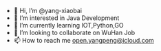 - 👋 Hi, I’m @yang-xiaobai
- 👀 I’m interested in Java Development
- 🌱 I’m currently learning IOT,Python,GO
- 💞️ I’m looking to collaborate on  WuHan Job
- 📫 How to reach me open.yangpeng@icloud.com

<!---
yang-xiaobai/yang-xiaobai is a ✨ special ✨ repository because its `README.md` (this file) appears on your GitHub profile.
You can click the Preview link to take a look at your changes.
--->
